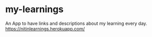 # my-learnings
An App to have links and descriptions about my learning every day.
https://nitinlearnings.herokuapp.com/
